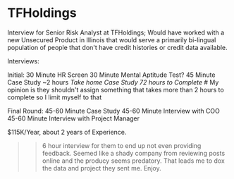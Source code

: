 # TFHoldings
Interview for Senior Risk Analyst at TFHoldings; Would have worked with a new Unsecured Product in Illinois that would serve a primarily bi-lingual population of people that don't have credit histories or credit data available.  

Interviews:

Initial:
30 Minute HR Screen
30 Minute Mental Aptitude Test?
45 Minute Case Study
~2 hours *Take home Case Study 72 hours to Complete* # My opinion is they shouldn't assign something that takes more than 2 hours to complete so I limit myself to that

Final Round:
45-60 Minute Case Study
45-60 Minute Interview with COO
45-60 Minute Interview with Project Manager

$115K/Year, about 2 years of Experience.

>> 6 hour interview for them to end up not even providing feedback. Seemed like a shady company from reviewing posts online and the producy seems predatory. That leads me to dox the data and project they sent me. Enjoy.


